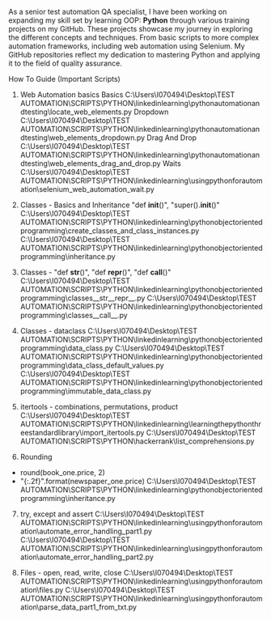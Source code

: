 As a senior test automation QA specialist, I have been working on expanding my skill set by learning OOP: **Python** through various training projects on my GitHub.
These projects showcase my journey in exploring the different concepts and techniques. From basic scripts to more complex automation frameworks, including web automation using Selenium.
My GitHub repositories reflect my dedication to mastering Python and applying it to the field of quality assurance.




How To Guide (Important Scripts)

1. Web Automation basics
    Basics
C:\Users\I070494\Desktop\TEST AUTOMATION\SCRIPTS\PYTHON\linkedinlearning\pythonautomationandtesting\locate_web_elements.py
    Dropdown
C:\Users\I070494\Desktop\TEST AUTOMATION\SCRIPTS\PYTHON\linkedinlearning\pythonautomationandtesting\web_elements_dropdown.py
    Drag And Drop
C:\Users\I070494\Desktop\TEST AUTOMATION\SCRIPTS\PYTHON\linkedinlearning\pythonautomationandtesting\web_elements_drag_and_drop.py
    Waits
C:\Users\I070494\Desktop\TEST AUTOMATION\SCRIPTS\PYTHON\linkedinlearning\usingpythonforautomation\selenium_web_automation_wait.py

2. Classes - Basics and Inheritance
"def __init__()",
"super().__init__()"
C:\Users\I070494\Desktop\TEST AUTOMATION\SCRIPTS\PYTHON\linkedinlearning\pythonobjectorientedprogramming\create_classes_and_class_instances.py
C:\Users\I070494\Desktop\TEST AUTOMATION\SCRIPTS\PYTHON\linkedinlearning\pythonobjectorientedprogramming\inheritance.py

3. Classes -
"def __str__()",
"def __repr__()",
"def __call__()"
C:\Users\I070494\Desktop\TEST AUTOMATION\SCRIPTS\PYTHON\linkedinlearning\pythonobjectorientedprogramming\classes__str__repr__.py
C:\Users\I070494\Desktop\TEST AUTOMATION\SCRIPTS\PYTHON\linkedinlearning\pythonobjectorientedprogramming\classes__call__.py

4. Classes - dataclass
C:\Users\I070494\Desktop\TEST AUTOMATION\SCRIPTS\PYTHON\linkedinlearning\pythonobjectorientedprogramming\data_class.py
C:\Users\I070494\Desktop\TEST AUTOMATION\SCRIPTS\PYTHON\linkedinlearning\pythonobjectorientedprogramming\data_class_default_values.py
C:\Users\I070494\Desktop\TEST AUTOMATION\SCRIPTS\PYTHON\linkedinlearning\pythonobjectorientedprogramming\immutable_data_class.py

5. itertools - combinations, permutations, product
C:\Users\I070494\Desktop\TEST AUTOMATION\SCRIPTS\PYTHON\linkedinlearning\learningthepythonthreestandardlibrary\import_itertools.py
C:\Users\I070494\Desktop\TEST AUTOMATION\SCRIPTS\PYTHON\hackerrank\list_comprehensions.py

6. Rounding
-    round(book_one.price, 2)
-    "{:.2f}".format(newspaper_one.price)
C:\Users\I070494\Desktop\TEST AUTOMATION\SCRIPTS\PYTHON\linkedinlearning\pythonobjectorientedprogramming\inheritance.py

7. try, except and assert
C:\Users\I070494\Desktop\TEST AUTOMATION\SCRIPTS\PYTHON\linkedinlearning\usingpythonforautomation\automate_error_handling_part1.py
C:\Users\I070494\Desktop\TEST AUTOMATION\SCRIPTS\PYTHON\linkedinlearning\usingpythonforautomation\automate_error_handling_part2.py

8. Files - open, read, write, close
C:\Users\I070494\Desktop\TEST AUTOMATION\SCRIPTS\PYTHON\linkedinlearning\usingpythonforautomation\files.py
C:\Users\I070494\Desktop\TEST AUTOMATION\SCRIPTS\PYTHON\linkedinlearning\usingpythonforautomation\parse_data_part1_from_txt.py